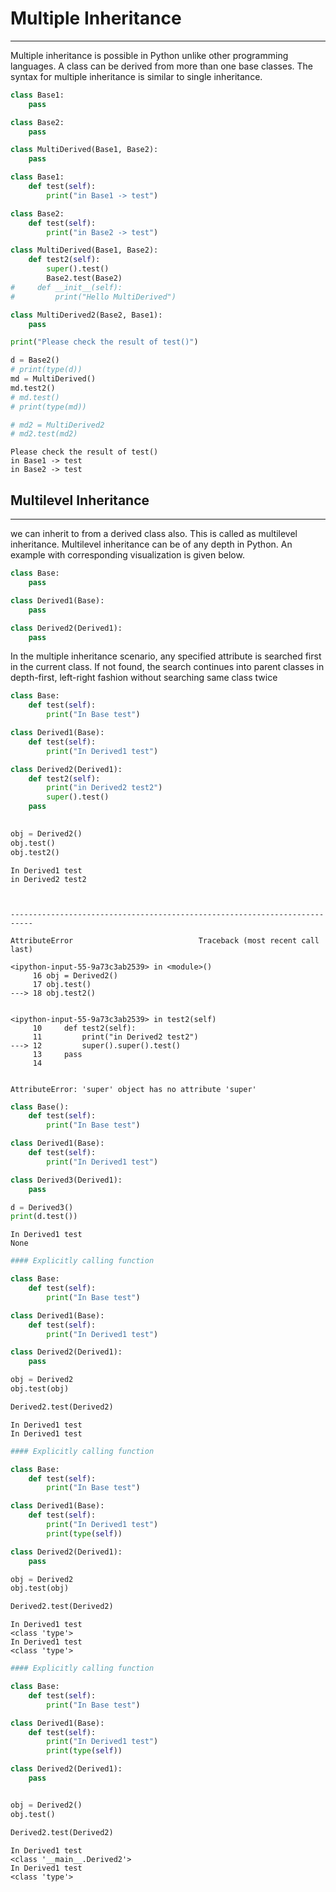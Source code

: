 
# Multiple Inheritance
---
Multiple inheritance is possible in Python unlike other programming languages. A class can be derived from more than one base classes. The syntax for multiple inheritance is similar to single inheritance.


```python
class Base1:
    pass

class Base2:
    pass

class MultiDerived(Base1, Base2):
    pass
```


```python
class Base1:
    def test(self):
        print("in Base1 -> test")

class Base2:
    def test(self):
        print("in Base2 -> test")

class MultiDerived(Base1, Base2):
    def test2(self):
        super().test()
        Base2.test(Base2)
#     def __init__(self):
#         print("Hello MultiDerived")

class MultiDerived2(Base2, Base1):
    pass

print("Please check the result of test()")

d = Base2()
# print(type(d))
md = MultiDerived()
md.test2()
# md.test()
# print(type(md))

# md2 = MultiDerived2
# md2.test(md2)
```

    Please check the result of test()
    in Base1 -> test
    in Base2 -> test
    

## Multilevel Inheritance
---
we can inherit to from a derived class also. This is called as multilevel inheritance. Multilevel inheritance can be of any depth in Python. An example with corresponding visualization is given below.


```python
class Base:
    pass

class Derived1(Base):
    pass

class Derived2(Derived1):
    pass
```

In the multiple inheritance scenario, any specified attribute is searched first in the current class. If not found, the search continues into parent classes in depth-first, left-right fashion without searching same class twice


```python
class Base:
    def test(self):
        print("In Base test")

class Derived1(Base):
    def test(self):
        print("In Derived1 test")

class Derived2(Derived1):
    def test2(self):
        print("in Derived2 test2")
        super().test()
    pass
    

obj = Derived2()
obj.test()
obj.test2()
```

    In Derived1 test
    in Derived2 test2
    


    ---------------------------------------------------------------------------

    AttributeError                            Traceback (most recent call last)

    <ipython-input-55-9a73c3ab2539> in <module>()
         16 obj = Derived2()
         17 obj.test()
    ---> 18 obj.test2()
    

    <ipython-input-55-9a73c3ab2539> in test2(self)
         10     def test2(self):
         11         print("in Derived2 test2")
    ---> 12         super().super().test()
         13     pass
         14 
    

    AttributeError: 'super' object has no attribute 'super'



```python
class Base():
    def test(self):
        print("In Base test")

class Derived1(Base):
    def test(self):
        print("In Derived1 test")

class Derived3(Derived1):
    pass

d = Derived3()
print(d.test())
```

    In Derived1 test
    None
    


```python
#### Explicitly calling function

class Base:
    def test(self):
        print("In Base test")

class Derived1(Base):
    def test(self):
        print("In Derived1 test")

class Derived2(Derived1):
    pass

obj = Derived2
obj.test(obj)

Derived2.test(Derived2)
```

    In Derived1 test
    In Derived1 test
    


```python
#### Explicitly calling function

class Base:
    def test(self):
        print("In Base test")

class Derived1(Base):
    def test(self):
        print("In Derived1 test")
        print(type(self))

class Derived2(Derived1):
    pass

obj = Derived2
obj.test(obj)

Derived2.test(Derived2)
```

    In Derived1 test
    <class 'type'>
    In Derived1 test
    <class 'type'>
    


```python
#### Explicitly calling function

class Base:
    def test(self):
        print("In Base test")

class Derived1(Base):
    def test(self):
        print("In Derived1 test")
        print(type(self))

class Derived2(Derived1):
    pass


obj = Derived2()
obj.test()

Derived2.test(Derived2)
```

    In Derived1 test
    <class '__main__.Derived2'>
    In Derived1 test
    <class 'type'>
    


```python

```
